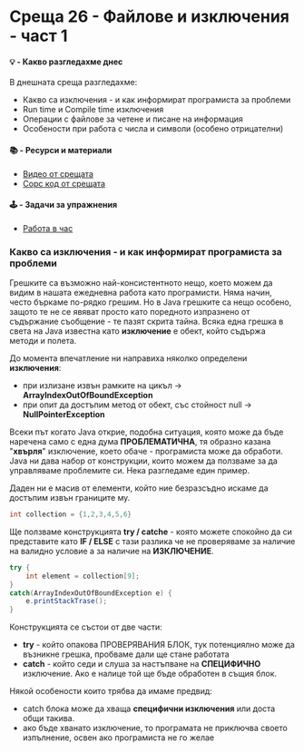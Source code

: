 # Среща 26 - Файлове и изключения - част 1
 
#### 💡 - Какво разгледахме днес
В днешната среща разгледахме:
  - Какво са изключения - и как информират програмиста за проблеми
  - Run time и Compile time изключения
  - Операции с файлове за четене и писане на информация
  - Особености при работа с числа и символи (особено отрицателни)

 #### 📚 - Ресурси и материали
- [Видео от срещата](https://www.youtube.com/watch?v=WfyEPt4eZ4o&list=PLyZOguednhL7C1GkRRIMZ7P5d6UQ0cT8D&index=26)
- [Сорс код от срещата](./source/)

 #### 🕹️ - Задачи за упражнения
- [Работа в час](./cw/README.md)


### Какво са изключения - и как информират програмиста за проблеми
Грешките са възможно най-консистентното нещо, което можем да видим в нашата ежедневна работа като програмисти. Няма начин, често бъркаме по-рядко грешим. Но в Java грешките са нещо особено, защото те не се явяват просто като поредното изпразнено от съдържание съобщение - те пазят скрита тайна. Всяка една грешка в света на Java известна като **изключение** e обект, който съдържа методи и полета. 

До момента впечатление ни направиха няколко определени **изключения**:
- при излизане извън рамките на цикъл -> **ArrayIndexOutOfBoundException**
- при опит да достъпим метод от обект, със стойност null -> **NullPointerException**

Всеки път когато Java открие, подобна ситуация, която може да бъде наречена само с една дума **ПРОБЛЕМАТИЧНА**, тя образно казана "**хвърля**" изключение, което обаче - програмиста може да обработи. Java ни дава набор от конструкции, които можем да ползваме за да управляваме проблемите си.  Нека разгледаме един пример.

Даден ни е масив от елементи, който ние безразсъдно искаме да достъпим извън границите му. 

```java
int collection = {1,2,3,4,5,6}
```

Ще ползваме конструкцията **try / catche** - която можете спокойно да си представите като **IF / ELSE** с тази разлика че не проверяваме за наличие на валидно условие а за наличие на **ИЗКЛЮЧЕНИЕ**.

```java
try {
    int element = collection[9];
}
catch(ArrayIndexOutOfBoundException e) {
    e.printStackTrase();
}
```

Конструкцията се състои от две части:
- **try** -  който опакова ПРОВЕРЯВАНИЯ БЛОК, тук потенциялно може да възникне грешка, пробваме дали ще стане работата
- **catch**  - който седи и слуша за настъпване на **СПЕЦИФИЧНО** изключение. Ако е налице той ще бъде обработен в същия блок. 

Някой особености които трябва да имаме предвид:
- catch блока може да хваща **специфични изключения** или доста общи такива.
- ако бъде хванато изключение, то програмата не приключва своето изпълнение, освен ако програмиста не го желае